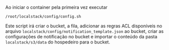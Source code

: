 Ao iniciar o container pela primeira vez executar

`/root/localstack/config/config.sh`

Este script irá criar o bucket, a fila, adicionar as regras ACL disponíveis no arquivo `localstack/config/notification_template.json` ao bucket, criar as configurações de notificação no bucket e importar o conteúdo da pasta `localstack/s3/data` do hospedeiro para o bucket.